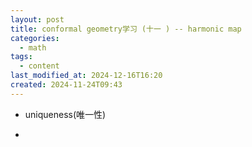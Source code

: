 ```yaml
---
layout: post
title: conformal geometry学习 (十一 ) -- harmonic map
categories:
  - math
tags:
  - content
last_modified_at: 2024-12-16T16:20
created: 2024-11-24T09:43
---
```


- uniqueness(唯一性)


- 